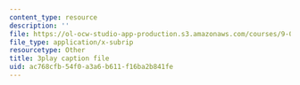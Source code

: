 ```yaml
---
content_type: resource
description: ''
file: https://ol-ocw-studio-app-production.s3.amazonaws.com/courses/9-00sc-introduction-to-psychology-fall-2011/ac768cfb54f0a3a6b611f16ba2b841fe_yBYebcVw8Zk.srt
file_type: application/x-subrip
resourcetype: Other
title: 3play caption file
uid: ac768cfb-54f0-a3a6-b611-f16ba2b841fe
---
```

